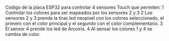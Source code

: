 Código de la placa ESP32 para controlar 4 sensores Touch que permiten:
  1 Controlar los colores para ser mapeados por los sensores 2 y 3
  2 Los sensores 2 y 3 prende la tiras led neopixel con los colores seleccionado, el primero con el color principal y el segundo con el color complementario.
  3 El sensor 4 prende los led de Arcoiris.
  4 Al sensar los colores 1 y 4 se cambia de color.
